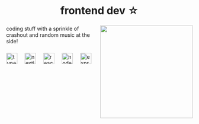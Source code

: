 <br clear="both">

<h1 align="center">frontend dev ☆</h1>

###

<img align="right" height="250px" src="https://media1.tenor.com/m/_EEoR6je7KIAAAAC/katseye-sophia.gif"  />

###

<p align="left">coding stuff with a sprinkle of crashout and random music at the side!</p>

###

<div align="left">
  <img src="https://skillicons.dev/icons?i=ts" height="30" alt="typescript logo"  />
  <img width="12" />
  <img src="https://skillicons.dev/icons?i=nextjs" height="30" alt="nextjs logo"  />
  <img width="12" />
  <img src="https://skillicons.dev/icons?i=react" height="30" alt="react logo"  />
  <img width="12" />
  <img src="https://skillicons.dev/icons?i=nodejs" height="30" alt="nodejs logo"  />
  <img width="12" />
  <img src="https://skillicons.dev/icons?i=express" height="30" alt="express logo"  />
</div>

###
